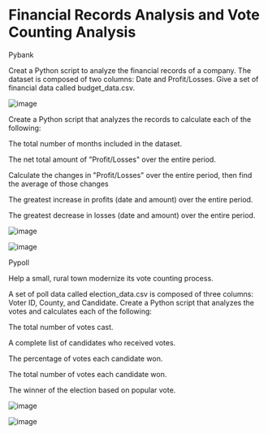 # Financial Records Analysis and Vote Counting Analysis
Pybank


Creat a Python script to analyze the financial records of a company. The dataset is composed of two columns: Date and Profit/Losses. Give a set of financial data called budget_data.csv.



![image](https://user-images.githubusercontent.com/79819331/119210088-6b103c00-ba78-11eb-852b-2827e0ac5be9.png)

Create a Python script that analyzes the records to calculate each of the following:




The total number of months included in the dataset.


The net total amount of "Profit/Losses" over the entire period.


Calculate the changes in "Profit/Losses" over the entire period, then find the average of those changes


The greatest increase in profits (date and amount) over the entire period.


The greatest decrease in losses (date and amount) over the entire period.


![image](https://user-images.githubusercontent.com/79819331/119210363-bf67eb80-ba79-11eb-8035-939342eadc65.png)




![image](https://user-images.githubusercontent.com/79819331/119210298-77e15f80-ba79-11eb-8f83-8eb0cbd55ca0.png)

Pypoll


Help a small, rural town modernize its vote counting process.


A set of poll data called election_data.csv is composed of three columns: Voter ID, County, and Candidate. Create a Python script that analyzes the votes and calculates each of the following:


The total number of votes cast.


A complete list of candidates who received votes.


The percentage of votes each candidate won.


The total number of votes each candidate won.


The winner of the election based on popular vote.



![image](https://user-images.githubusercontent.com/79819331/119210511-89773700-ba7a-11eb-9658-a6d7b999b9d9.png)


![image](https://user-images.githubusercontent.com/79819331/119210558-c5aa9780-ba7a-11eb-8423-7c8b979c62cf.png)


